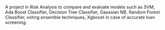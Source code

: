 
A project in Risk Analysis to compare and evaluate models such as SVM, Ada Boost Classifier, Decision Tree Classifier, Gaussian NB, Random Forest Classifier, voting ensemble techniques, Xgboost in case of accurate loan screening.
